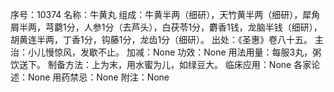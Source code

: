 序号：10374
名称：牛黄丸
组成：牛黄半两（细研），天竹黄半两（细研），犀角屑半两，芎藭1分，人参1分（去芦头），白茯苓1分，麝香1钱，龙脑半钱（细研），胡黄连半两，丁香1分，钩藤1分，龙齿1分（细研）。
出处：《圣惠》卷八十五。
主治：小儿慢惊风，发歇不止。
加减：None
功效：None
用法用量：每服3丸，粥饮送下。
制备方法：上为末，用水蜜为儿，如绿豆大。
临床应用：None
各家论述：None
用药禁忌：None
附注：None
